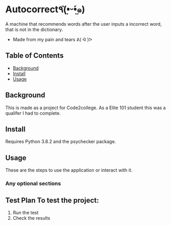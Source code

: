 # Autocorrect٩(•̤̀ᵕ•̤́๑)
A machine that recommends words after the user inputs a incorrect word, that is not in the dictionary. 
- Made from my pain and tears  ᕕ( ᐛ )ᕗ 
## Table of Contents
- [Background](#background)
- [Install](#install)
- [Usage](#usage)
## Background
This is made as a project for Code2college. As a Elite 101 student this was a qualifer I had to complete.
## Install
Requires Python 3.8.2 and the psychecker package.
## Usage
These are the steps to use the application or interact with it.
### Any optional sections
## Test Plan To test the project: 
1. Run the test
 2. Check the results
